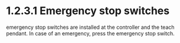 ﻿# 1.2.3.1 Emergency stop switches

emergency stop switches are installed at the controller and the teach pendant. In case of an emergency, press the emergency stop switch.
